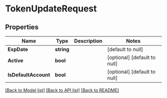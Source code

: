 # TokenUpdateRequest

## Properties
Name | Type | Description | Notes
------------ | ------------- | ------------- | -------------
**ExpDate** | **string** |  | [default to null]
**Active** | **bool** |  | [optional] [default to null]
**IsDefaultAccount** | **bool** |  | [optional] [default to null]

[[Back to Model list]](../README.md#documentation-for-models) [[Back to API list]](../README.md#documentation-for-api-endpoints) [[Back to README]](../README.md)


